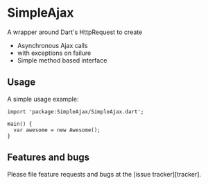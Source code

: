 # SimpleAjax

A wrapper around Dart's HttpRequest to create
- Asynchronous Ajax calls
- with exceptions on failure
- Simple method based interface

## Usage

A simple usage example:

    import 'package:SimpleAjax/SimpleAjax.dart';

    main() {
      var awesome = new Awesome();
    }

## Features and bugs

Please file feature requests and bugs at the [issue tracker][tracker].
